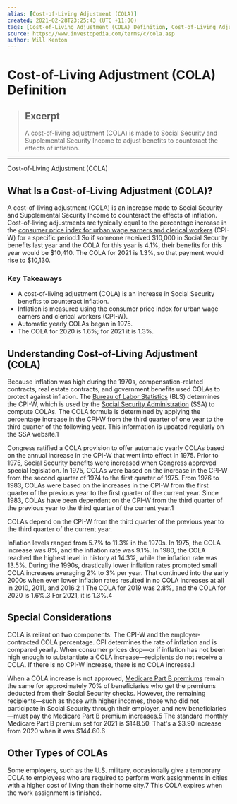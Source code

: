 ```yaml
---
alias: [Cost-of-Living Adjustment (COLA)]
created: 2021-02-28T23:25:43 (UTC +11:00)
tags: [Cost-of-Living Adjustment (COLA) Definition, Cost-of-Living Adjustment (COLA)]
source: https://www.investopedia.com/terms/c/cola.asp
author: Will Kenton
---
```


# Cost-of-Living Adjustment (COLA) Definition

> ## Excerpt
> A cost-of-living adjustment (COLA) is made to Social Security and Supplemental Security Income to adjust benefits to counteract the effects of inflation.

---

Cost-of-Living Adjustment (COLA)
## What Is a Cost-of-Living Adjustment (COLA)?

A cost-of-living adjustment (COLA) is an increase made to Social Security and Supplemental Security Income to counteract the effects of inflation. Cost-of-living adjustments are typically equal to the percentage increase in the [consumer price index for urban wage earners and clerical workers](https://www.investopedia.com/terms/c/cpi-w.asp) (CPI-W) for a specific period.1 So if someone received $10,000 in Social Security benefits last year and the COLA for this year is 4.1%, their benefits for this year would be $10,410. The COLA for 2021 is 1.3%, so that payment would rise to $10,130.

### Key Takeaways

-   A cost-of-living adjustment (COLA) is an increase in Social Security benefits to counteract inflation.
-   Inflation is measured using the consumer price index for urban wage earners and clerical workers (CPI-W).
-   Automatic yearly COLAs began in 1975.
-   The COLA for 2020 is 1.6%; for 2021 it is 1.3%.

## Understanding Cost-of-Living Adjustment (COLA)

Because inflation was high during the 1970s, compensation-related contracts, real estate contracts, and government benefits used COLAs to protect against inflation. The [Bureau of Labor Statistics](https://www.investopedia.com/terms/b/bls.asp) (BLS) determines the CPI-W, which is used by the [Social Security Administration](https://www.investopedia.com/terms/s/ssa.asp) (SSA) to compute COLAs. The COLA formula is determined by applying the percentage increase in the CPI-W from the third quarter of one year to the third quarter of the following year. This information is updated regularly on the SSA website.1

Congress ratified a COLA provision to offer automatic yearly COLAs based on the annual increase in the CPI-W that went into effect in 1975. Prior to 1975, Social Security benefits were increased when Congress approved special legislation. In 1975, COLAs were based on the increase in the CPI-W from the second quarter of 1974 to the first quarter of 1975. From 1976 to 1983, COLAs were based on the increases in the CPI-W from the first quarter of the previous year to the first quarter of the current year. Since 1983, COLAs have been dependent on the CPI-W from the third quarter of the previous year to the third quarter of the current year.1

COLAs depend on the CPI-W from the third quarter of the previous year to the third quarter of the current year.

Inflation levels ranged from 5.7% to 11.3% in the 1970s. In 1975, the COLA increase was 8%, and the inflation rate was 9.1%. In 1980, the COLA reached the highest level in history at 14.3%, while the inflation rate was 13.5%. During the 1990s, drastically lower inflation rates prompted small COLA increases averaging 2% to 3% per year. That continued into the early 2000s when even lower inflation rates resulted in no COLA increases at all in 2010, 2011, and 2016.2 1 The COLA for 2019 was 2.8%, and the COLA for 2020 is 1.6%.3 For 2021, it is 1.3%.4

## Special Considerations

COLA is reliant on two components: The CPI-W and the employer-contracted COLA percentage. CPI determines the rate of inflation and is compared yearly. When consumer prices drop—or if inflation has not been high enough to substantiate a COLA increase—recipients do not receive a COLA. If there is no CPI-W increase, there is no COLA increase.1

When a COLA increase is not approved, [Medicare Part B premiums](https://www.investopedia.com/terms/m/medicare-part-b-premiums.asp) remain the same for approximately 70% of beneficiaries who get the premiums deducted from their Social Security checks. However, the remaining recipients—such as those with higher incomes, those who did not participate in Social Security through their employer, and new beneficiaries—must pay the Medicare Part B premium increases.5 The standard monthly Medicare Part B premium set for 2021 is $148.50. That's a $3.90 increase from 2020 when it was $144.60.6

## Other Types of COLAs

Some employers, such as the U.S. military, occasionally give a temporary COLA to employees who are required to perform work assignments in cities with a higher cost of living than their home city.7 This COLA expires when the work assignment is finished.

